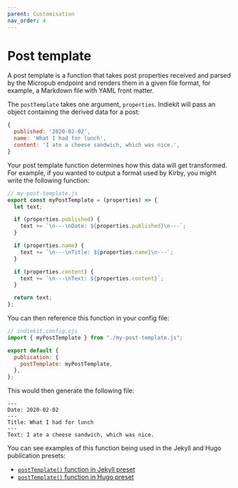 ```yaml
---
parent: Customisation
nav_order: 4
---
```


# Post template

A post template is a function that takes post properties received and parsed by the Micropub endpoint and renders them in a given file format, for example, a Markdown file with YAML front matter.

The `postTemplate` takes one argument, `properties`. Indiekit will pass an object containing the derived data for a post:

```js
{
  published: '2020-02-02',
  name: 'What I had for lunch',
  content: 'I ate a cheese sandwich, which was nice.',
}
```

Your post template function determines how this data will get transformed. For example, if you wanted to output a format used by Kirby, you might write the following function:

```js
// my-post-template.js
export const myPostTemplate = (properties) => {
  let text;

  if (properties.published) {
    text += `\n---\nDate: ${properties.published}\n---`;
  }

  if (properties.name) {
    text += `\n---\nTitle: ${properties.name}\n---`;
  }

  if (properties.content) {
    text += `\n---\nText: ${properties.content}`;
  }

  return text;
};
```

You can then reference this function in your config file:

```js
// indiekit.config.cjs
import { myPostTemplate } from "./my-post-template.js";

export default {
  publication: {
    postTemplate: myPostTemplate,
  },
};
```

This would then generate the following file:

```text
---
Date: 2020-02-02
---
Title: What I had for lunch
---
Text: I ate a cheese sandwich, which was nice.
```

You can see examples of this function being used in the Jekyll and Hugo publication presets:

- [`postTemplate()` function in Jekyll preset](https://github.com/getindiekit/indiekit/blob/main/packages/preset-jekyll/index.js)
- [`postTemplate()` function in Hugo preset](https://github.com/getindiekit/indiekit/blob/main/packages/preset-hugo/index.js)
